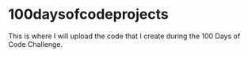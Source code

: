 # 100daysofcodeprojects
This is where I will upload the code that I create during the 100 Days of Code Challenge.
